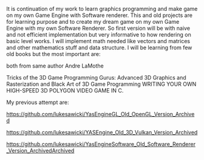 It is continuation of my work to learn graphics programming and make game on my own Game Engine with Software renderer. This and old projects are for learning purpose and to create my dream game on my own Game Engine with my own Software Renderer. So first version will be with naive and not efficient implementation but very informative to how rendering on basic level works.
I will implement math needed like vectors and matrices and other mathematics stuff and data structure. I will be learning from few old books but the most important are:

both from same author Andre LaMothe

Tricks of the 3D Game Programming Gurus: Advanced 3D Graphics and Rasterization
and
Black Art of 3D Game Programming WRITING YOUR OWN HIGH-SPEED 3D POLYGON VIDEO GAME IN C.

My previous attempt are:

https://github.com/lukesawicki/YasEngineGL_Old_OpenGL_Version_Archived

https://github.com/lukesawicki/YASEngine_Old_3D_Vulkan_Version_Archived

https://github.com/lukesawicki/YasEngineSoftware_Old_Software_Renderer_Version_ArchivedArchived
